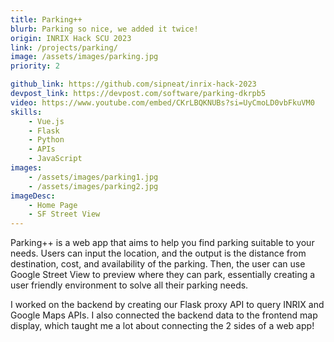 ```yaml
---
title: Parking++
blurb: Parking so nice, we added it twice!
origin: INRIX Hack SCU 2023
link: /projects/parking/
image: /assets/images/parking.jpg
priority: 2

github_link: https://github.com/sipneat/inrix-hack-2023
devpost_link: https://devpost.com/software/parking-dkrpb5
video: https://www.youtube.com/embed/CKrLBQKNUBs?si=UyCmoLD0vbFkuVM0
skills:
    - Vue.js
    - Flask
    - Python
    - APIs
    - JavaScript
images:
    - /assets/images/parking1.jpg
    - /assets/images/parking2.jpg
imageDesc:
    - Home Page
    - SF Street View
---
```


Parking++ is a web app that aims to help you find parking suitable to your needs. Users can input the location, and the output is the distance from destination, cost, and availability of the parking. Then, the user can use Google Street View to preview where they can park, essentially creating a user friendly environment to solve all their parking needs.

I worked on the backend by creating our Flask proxy API to query INRIX and Google Maps APIs. I also connected the backend data to the frontend map display, which taught me a lot about connecting the 2 sides of a web app!
